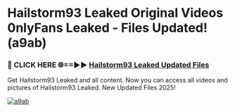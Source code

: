 # Hailstorm93 Leaked Original Videos 0nlyFans Leaked - Files Updated! (a9ab)

<h3>🔴 CLICK HERE 🌐==►► <a href="https://tinyurl.com/ehrbuxhb" rel="nofollow">Hailstorm93 Leaked Updated Files</a></h3>

Get Hailstorm93 Leaked and all content. Now you can access all videos and pictures of Hailstorm93 Leaked. New Updated Files 2025!

[![a9ab](https://i.imgur.com/lVYEuWS.gif)](https://tinyurl.com/ehrbuxhb)
